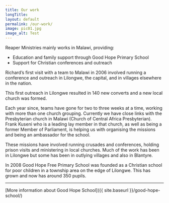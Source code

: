 ```yaml
---
title: Our work
longTitle: 
layout: default
permalink: /our-work/
image: pic01.jpg
image_alt: Test
---
```

Reaper Ministries mainly works in Malawi, providing:

- Education and family support through Good Hope Primary School
- Support for Christian conferences and outreach

Richard’s first visit with a team to Malawi in 2006 involved running a conference and outreach in Lilongwe, the capital, and in villages elsewhere in the nation.

This first outreach in Lilongwe resulted in 140 new converts and a new local church was formed.

Each year since, teams have gone for two to three weeks at a time, working with more than one church grouping.  Currently we have close links with the Presbyterian church in Malawi (Church of Central Africa Presbyterian).  Frank Kuseni who is a leading lay member in that church, as well as being a former Member of Parliament, is helping us with organising the missions and being an ambassador for the school.

These missions have involved running crusades and conferences, holding prison visits and ministering in local churches.  Much of the work has been in Lilongwe but some has been in outlying villages and also in Blantyre.

In 2008 Good Hope Free Primary School was founded as a Christian school for poor children in a township area on the edge of Lilongwe. This has grown and now has around 350 pupils.

___

[More information about Good Hope School]({{ site.baseurl }}/good-hope-school/)
